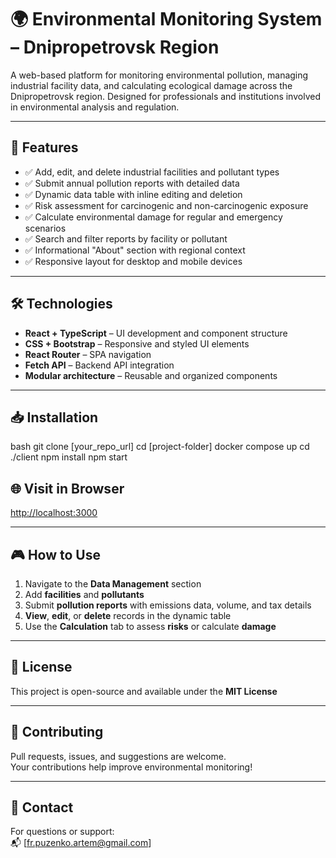 # 🌍 Environmental Monitoring System – Dnipropetrovsk Region

A web-based platform for monitoring environmental pollution, managing industrial facility data, and calculating ecological damage across the Dnipropetrovsk region. Designed for professionals and institutions involved in environmental analysis and regulation.

---

## 🚀 Features

- ✅ Add, edit, and delete industrial facilities and pollutant types  
- ✅ Submit annual pollution reports with detailed data  
- ✅ Dynamic data table with inline editing and deletion  
- ✅ Risk assessment for carcinogenic and non-carcinogenic exposure  
- ✅ Calculate environmental damage for regular and emergency scenarios  
- ✅ Search and filter reports by facility or pollutant  
- ✅ Informational "About" section with regional context  
- ✅ Responsive layout for desktop and mobile devices

---

## 🛠️ Technologies

- **React + TypeScript** – UI development and component structure  
- **CSS + Bootstrap** – Responsive and styled UI elements  
- **React Router** – SPA navigation  
- **Fetch API** – Backend API integration  
- **Modular architecture** – Reusable and organized components  

---

## 📥 Installation

bash
git clone [your_repo_url]
cd [project-folder]
docker compose up
cd ./client
npm install
npm start

## 🌐 Visit in Browser

[http://localhost:3000](http://localhost:3000)

---

## 🎮 How to Use

1. Navigate to the **Data Management** section  
2. Add **facilities** and **pollutants**  
3. Submit **pollution reports** with emissions data, volume, and tax details  
4. **View**, **edit**, or **delete** records in the dynamic table  
5. Use the **Calculation** tab to assess **risks** or calculate **damage**

---

## 📄 License

This project is open-source and available under the **MIT License**

---

## 🤝 Contributing

Pull requests, issues, and suggestions are welcome.  
Your contributions help improve environmental monitoring!

---

## 📧 Contact

For questions or support:  
📬 [fr.puzenko.artem@gmail.com]
